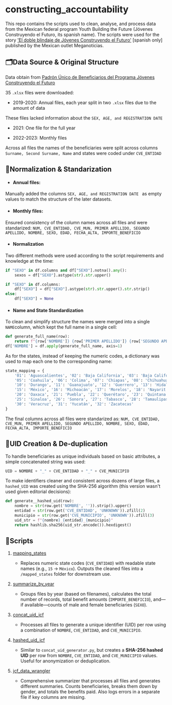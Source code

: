 # constructing_accountability
This repo contains the scripts used to clean, analyse, and process data from the Mexican federal program Youth Building the Future (Jóvenes Construyendo el Futuro, its spanish name). The scripts were used for the story ['El doble blindaje de Jóvenes Construyendo el Futuro'](https://www.meganoticias.mx/cdmx/noticia/el-doble-blindaje-de-jovenes-construyendo-el-futuro/589146) [spanish only] published by the Mexican outlet Meganoticias. 

## 🗂️Data Source & Original Structure
Data obtain from [Padrón Único de Beneficiarios del Programa Jóvenes Construyendo el Futuro](https://pub.bienestar.gob.mx/v2/pub/programasIntegrales/9/5928)

35 ```.xlsx``` files were downloaded:
- 2019-2020:  Annual files, each year split in two ```.xlsx``` files due to the amount of data

These files lacked information about the ```SEX, AGE, and REGISTRATION DATE ```

- 2021:       One file for the full year

- 2022-2023:  Monthly files 

Across all files the names of the beneficiaries were split across columns ```Surname, Second Surname, Name``` and states were coded under ```CVE_ENTIDAD```

## 🧼Normalization & Standarization

- #### Annual files:
Manually added the columns ```SEX, AGE, and REGISTRATION DATE ``` as empty values to match the structure of the later datasets.

- #### Monthly files:
Ensured consistency of the column names across all files and were standarized:
```NUM, CVE_ENTIDAD, CVE_MUN, PRIMER APELLIDO, SEGUNDO APELLIDO, NOMBRE, SEXO, EDAD, FECHA_ALTA, IMPORTE_BENEFICIO```

- #### Normalization

Two different methods were used according to the script requirements and knowledge at the time:

```python
if "SEXO" in df.columns and df["SEXO"].notna().any():
    sexos = df["SEXO"].astype(str).str.upper()
```

```python
if "SEXO" in df.columns:
    df["SEXO"] = df["SEXO"].astype(str).str.upper().str.strip()
else:
    df["SEXO"] = None
```

- #### Name and State Standardization

To clean and simplify structure the names were merged into a single ```NAME```column, which kept the full name in a single cell:

```python
def generate_full_name(row):
    return f"{row['NOMBRE']} {row['PRIMER APELLIDO']} {row['SEGUNDO APELLIDO']}"
df['NOMBRE'] = df.apply(generate_full_name, axis=1)
```

As for the states, instead of keeping the numeric codes, a dictionary was used to map each one to the corresponding name:

```python
state_mapping = {
    '01': 'Aguascalientes', '02': 'Baja California', '03': 'Baja California Sur', '04': 'Campeche',
    '05': 'Coahuila', '06': 'Colima', '07': 'Chiapas', '08': 'Chihuahua', '09': 'Ciudad de México',
    '10': 'Durango', '11': 'Guanajuato', '12': 'Guerrero', '13': 'Hidalgo', '14': 'Jalisco',
    '15': 'México', '16': 'Michoacán', '17': 'Morelos', '18': 'Nayarit', '19': 'Nuevo León',
    '20': 'Oaxaca', '21': 'Puebla', '22': 'Querétaro', '23': 'Quintana Roo', '24': 'San Luis Potosí',
    '25': 'Sinaloa', '26': 'Sonora', '27': 'Tabasco', '28': 'Tamaulipas', '29': 'Tlaxcala',
    '30': 'Veracruz', '31': 'Yucatán', '32': 'Zacatecas'
}
```

The final columns across all files were standarized as:
```NUM, CVE_ENTIDAD, CVE_MUN, PRIMER APELLIDO, SEGUNDO APELLIDO, NOMBRE, SEXO, EDAD, FECHA_ALTA, IMPORTE_BENEFICIO```

## 🧬UID Creation & De-duplication

To handle beneficiaries as unique individuals based on basic attributes, a simple concatenated string was used:

```python
UID = NOMBRE + "_" + CVE_ENTIDAD + "_" + CVE_MUNICIPIO
```


To make identifiers cleaner and consistent across dozens of large files, a ``hashed_UID`` was created using the SHA-256 algorithm (this version wasn't used given editorial decisions):

```python
def generate__hashed_uid(row):
    nombre = str(row.get('NOMBRE', '')).strip().upper()
    entidad = str(row.get('CVE_ENTIDAD', 'UNKNOWN')).zfill(2)
    municipio = str(row.get('CVE_MUNICIPIO', 'UNKNOWN')).zfill(3)
    uid_str = f"{nombre}_{entidad}_{municipio}"
    return hashlib.sha256(uid_str.encode()).hexdigest()
```

## 📜Scripts
1. [mapping_states](./Scripts/mapping_states)
    - Replaces numeric state codes (`CVE_ENTIDAD`) with readable state names (e.g., `15` → `México`). Outputs the cleaned files into a `/mapped_states` folder for downstream use.
2. [summarize_by_year](./Scripts/summarize_by_year)
   - Groups files by year (based on filenames), calculates the total number of records, total benefit amounts (`IMPORTE_BENEFICIO`), and—if available—counts of male and female beneficiaries (`SEXO`). 

3. [concat_uid_jcf](./Scripts/concat_uid_jcf)
   - Processes all files to generate a unique identifier (UID) per row using a combination of `NOMBRE`, `CVE_ENTIDAD`, and `CVE_MUNICIPIO`. 
4. [hashed_uid_jcf](./Scripts/hashed_uid_jcf)
   - Similar to `concat_uid_generator.py`, but creates a **SHA-256 hashed UID** per row from `NOMBRE`, `CVE_ENTIDAD`, and `CVE_MUNICIPIO` values. Useful for anonymization or deduplication. 
5. [jcf_data_wrangler](./Scripts/jcf_data_wrangler)
    - Comprehensive summarizer that processes all files and generates different summaries. Counts beneficiaries, breaks them down by gender, and totals the benefits paid. Also logs errors in a separate file if key columns are missing.

